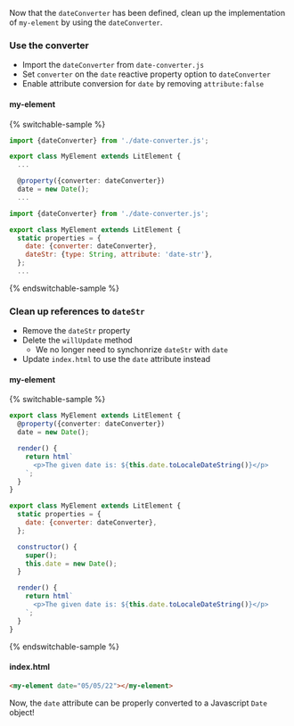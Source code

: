 Now that the `dateConverter` has been defined, clean up the implementation of `my-element` by using the `dateConverter`.

### Use the converter

- Import the `dateConverter` from `date-converter.js`
- Set `converter` on the `date` reactive property option to `dateConverter`
- Enable attribute conversion for `date` by removing `attribute:false`

#### my-element

{% switchable-sample %}

```ts
import {dateConverter} from './date-converter.js';

export class MyElement extends LitElement {
  ...

  @property({converter: dateConverter})
  date = new Date();
  ...
```

```js
import {dateConverter} from './date-converter.js';

export class MyElement extends LitElement {
  static properties = {
    date: {converter: dateConverter},
    dateStr: {type: String, attribute: 'date-str'},
  };
  ...
```

{% endswitchable-sample %}

### Clean up references to `dateStr`

- Remove the `dateStr` property
- Delete the `willUpdate` method
  - We no longer need to synchonrize `dateStr` with `date`
- Update  `index.html` to use the `date` attribute instead

#### my-element

{% switchable-sample %}

```ts
export class MyElement extends LitElement {
  @property({converter: dateConverter})
  date = new Date();

  render() {
    return html`
      <p>The given date is: ${this.date.toLocaleDateString()}</p>
    `;
  }
}
```

```js
export class MyElement extends LitElement {
  static properties = {
    date: {converter: dateConverter},
  };

  constructor() {
    super();
    this.date = new Date();
  }

  render() {
    return html`
      <p>The given date is: ${this.date.toLocaleDateString()}</p>
    `;
  }
}
```

{% endswitchable-sample %}

#### index.html

```html
<my-element date="05/05/22"></my-element>
```

Now, the `date` attribute can be properly converted to a Javascript `Date` object!